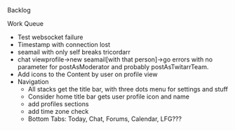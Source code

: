 Backlog

Work Queue
* Test websocket failure
* Timestamp with connection lost
* seamail with only self breaks tricordarr
* chat viewprofile->new seamail[with that person]->go errors with no parameter for postAsModerator and probably postAsTwitarrTeam.
* Add icons to the Content by user on profile view
* Navigation
  * All stacks get the title bar, with three dots menu for settings and stuff
  * Consider home title bar gets user profile icon and name
  * add profiles sections
  * add time zone check
  * Bottom Tabs: Today, Chat, Forums, Calendar, LFG???
